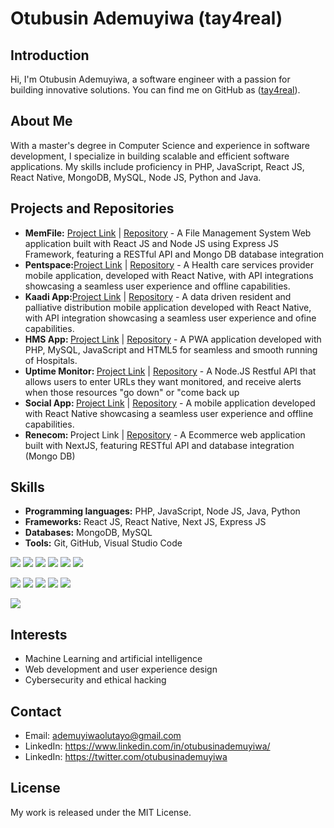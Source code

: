 <h1>Otubusin Ademuyiwa (tay4real)</h1>
<h2>Introduction</h2>
<p>Hi, I'm Otubusin Ademuyiwa, a software engineer with a passion for building innovative solutions. You can find me on GitHub as (<a href="https://github.com/tay4real">tay4real</a>).</p>
<h2>About Me</h2>
<p>With a master's degree in Computer  Science and experience in software development, I specialize in building scalable and efficient software applications. My skills include proficiency in PHP, JavaScript, React JS, React Native, MongoDB, MySQL, Node JS, Python and Java.</p>
<h2>Projects and Repositories</h2>
<ul>
  <li>
    <strong>MemFile:</strong> <a href="https://memfile.netlify.app" target="_blank">Project Link</a> | <a href="#">Repository</a> - A File Management System Web application built with React JS and Node JS using Express JS Framework, featuring a RESTful API and Mongo DB database integration
  </li>
  <li>
    <strong>Pentspace:</strong><a href="#">Project Link</a> | <a href="#">Repository</a> - A Health care services provider mobile application, developed with React Native, with API integrations showcasing a seamless user experience and offline capabilities.
  </li>
  <li>
    <strong>Kaadi App:</strong><a href="#">Project Link</a> | <a href="#">Repository</a>  - A data driven resident and palliative distribution mobile application developed with React Native, with API integration showcasing a seamless user experience and ofine capabilities.
  </li>
  <li>
    <strong>HMS App: </strong><a href="#">Project Link</a> | <a href="#">Repository</a> - A PWA application developed with PHP, MySQL, JavaScript and HTML5 for seamless and smooth running of Hospitals.
  </li>
  <li>
    <strong>Uptime Monitor: </strong><a href="#">Project Link</a> | <a href="#">Repository</a> - A Node.JS Restful API that allows users to enter URLs they want monitored, and receive alerts when those resources "go down" or "come back up
  </li>
  <li>
    <strong>Social App: </strong><a href="#">Project Link</a> | <a href="#">Repository</a> - A mobile application developed with React Native showcasing a seamless user experience and offline capabilities.
  </li>
  <li>
    <strong>Renecom: </strong><a>Project Link</a> | <a href="#">Repository</a> - A Ecommerce web application built with NextJS, featuring RESTful API and database integration (Mongo DB)
  </li>
</ul>

<h2>Skills</h2>
<ul>
  <li>
    <strong>Programming languages:</strong> PHP, JavaScript, Node JS, Java, Python
  </li>
  <li>
    <strong>Frameworks:</strong> React JS, React Native, Next JS, Express JS
  </li>
  <li>
    <strong>Databases:</strong> MongoDB, MySQL
  </li>
  <li>
    <strong>Tools:</strong> Git, GitHub, Visual Studio Code
  </li>
  
</ul>
<p><image src="https://img.shields.io/badge/HTML5-E34F26?style=for-the-badge&logo=html5&logoColor=white" />

  <image src="https://img.shields.io/badge/CSS-239120?&style=for-the-badge&logo=css3&logoColor=white" />

  <image src="https://img.shields.io/badge/Bootstrap-563D7C?style=for-the-badge&logo=bootstrap&logoColor=white">

  <image src="https://img.shields.io/badge/JavaScript-F7DF1E?style=for-the-badge&logo=javascript&logoColor=black">

  <image src="https://img.shields.io/badge/React-20232A?style=for-the-badge&logo=react&logoColor=61DAFB">

  <image src="https://img.shields.io/badge/Node.js-43853D?style=for-the-badge&logo=node.js&logoColor=white">

  <image src="https://img.shields.io/badge/Microsoft_Azure-0089D6?style=for-the-badge&logo=microsoft-azure&logoColor=white"> <image src="https://img.shields.io/badge/Discord-7289DA?style=for-the-badge&logo=discord&logoColor=white"> <image src="https://img.shields.io/badge/GitHub-100000?style=for-the-badge&logo=github&logoColor=white">  <image src="https://img.shields.io/badge/Python-3776AB?style=for-the-badge&logo=python&logoColor=white"> <image src="https://img.shields.io/badge/Express.js-404D59?style=for-the-badge">

   <image src="https://img.shields.io/badge/MySQL-00000F?style=for-the-badge&logo=mysql&logoColor=white"></p>

<h2>Interests</h2>
<ul>
  <li>Machine Learning and artificial intelligence</li>
  <li>Web development and user experience design</li>
  <li>Cybersecurity and ethical hacking</li>
</ul>

<h2>Contact</h2>
<ul>
  <li>Email: <a href="mailto:ademuyiwaolutayo@gmail.com">ademuyiwaolutayo@gmail.com</a></li>
  <li>LinkedIn: <a href="https://www.linkedin.com/in/otubusinademuyiwa/">https://www.linkedin.com/in/otubusinademuyiwa/</a> </li>
  <li>LinkedIn: <a href="https://twitter.com/otubusinademuyiwa">https://twitter.com/otubusinademuyiwa</a> </li>
</ul>

<h2>License</h2>
<p>My work is released under the MIT License.</p>

